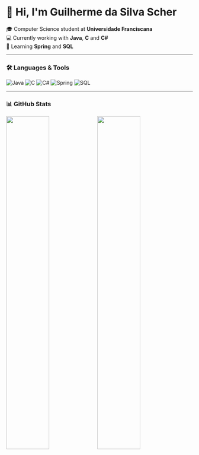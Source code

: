 # 👋 Hi, I'm Guilherme da Silva Scher

🎓 Computer Science student at **Universidade Franciscana**<br>
💻 Currently working with **Java**, **C** and **C#**<br>
🌱 Learning **Spring** and **SQL**

---

### 🛠️ Languages & Tools

![Java](https://img.shields.io/badge/Java-%23ED8B00?style=for-the-badge&logo=openjdk&logoColor=white)
![C](https://img.shields.io/badge/C-%2300599C?style=for-the-badge&logo=c&logoColor=white)
![C#](https://img.shields.io/badge/C%23-%23239120?style=for-the-badge&logo=dotnet&logoColor=white)
![Spring](https://img.shields.io/badge/Spring-%236DB33F?style=for-the-badge&logo=spring&logoColor=white)
![SQL](https://img.shields.io/badge/SQL-%2300758F?style=for-the-badge&logo=mysql&logoColor=white)

---

### 📊 GitHub Stats

<p align="left">
  <img src="https://github-readme-stats.vercel.app/api?username=schergds&show_icons=true&hide_title=true&hide_rank=true&include_all_commits=true&count_private=true&theme=default" width="48%" />
  <img src="https://github-readme-streak-stats.herokuapp.com?user=schergds&theme=default" width="48%" />
</p>
